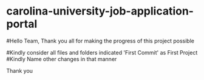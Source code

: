 # carolina-university-job-application-portal
#Hello Team,
Thank you all for making the progress of this project possible

#Kindly consider all files and folders indicated 'First Commit' as First Project
#Kindly Name other changes in that manner

Thank you
